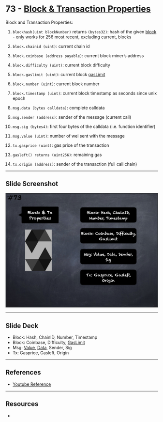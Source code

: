 # 73 - [Block & Transaction Properties](Block%20&%20Transaction%20Properties.md)
Block and Transaction Properties:

1.  `blockhash(uint blockNumber)` returns `(bytes32)`: hash of the given [block](../Ethereum101/Block.md) - only works for 256 most recent, excluding current, blocks
    
2.  `block.chainid (uint)`: current chain id
    
3.  `block.coinbase (address payable)`: current block miner’s address
    
4.  `block.difficulty (uint)`: current block difficulty
    
5.  `block.gaslimit (uint)`: current block [gasLimit](../Ethereum101/gasLimit.md)
    
6.  `block.number (uint)`: current block number
    
7.  `block.timestamp (uint)`: current block timestamp as seconds since unix epoch
    
8.  `msg.data (bytes calldata)`: complete calldata
    
9.  `msg.sender (address)`: sender of the message (current call)
    
10.  `msg.sig (bytes4)`: first four bytes of the calldata (i.e. function identifier)
    
11.  `msg.value (uint)`: number of wei sent with the message
    
12.  `tx.gasprice (uint)`: gas price of the transaction
    
13.  `gasleft() returns (uint256)`: remaining gas
    
14.  `tx.origin (address)`: sender of the transaction (full call chain)

___
## Slide Screenshot
![073.png](../images/solidity101/073.png)
___
## Slide Deck
- Block: Hash, ChainID, Number, Timestamp
- Block: Coinbase, Difficulty, [GasLimit](../Ethereum101/gasLimit.md)
- Msg: [Value](../Ethereum101/Value.md), [Data](../Ethereum101/Data.md), Sender, Sig
- Tx: Gasprice, Gasleft, Origin
___
## References
- [Youtube Reference](https://youtu.be/WgU7KKKomMk?t=1111)

___
## Resources
- 
